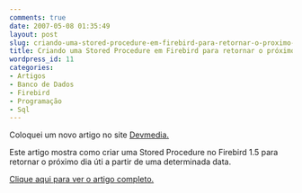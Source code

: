 ```yaml
---
comments: true
date: 2007-05-08 01:35:49
layout: post
slug: criando-uma-stored-procedure-em-firebird-para-retornar-o-proximo-dia-util
title: Criando uma Stored Procedure em Firebird para retornar o próximo dia útil
wordpress_id: 11
categories:
- Artigos
- Banco de Dados
- Firebird
- Programação
- Sql
---
```


Coloquei um novo artigo no site [Devmedia.](http://www.devmedia.com.br/)

Este artigo mostra como criar uma Stored Procedure no Firebird 1.5 para retornar o próximo dia úti a partir de uma determinada data.

[Clique aqui para ver o artigo completo.](http://www.devmedia.com.br/visualizacomponente.aspx?comp=2564)